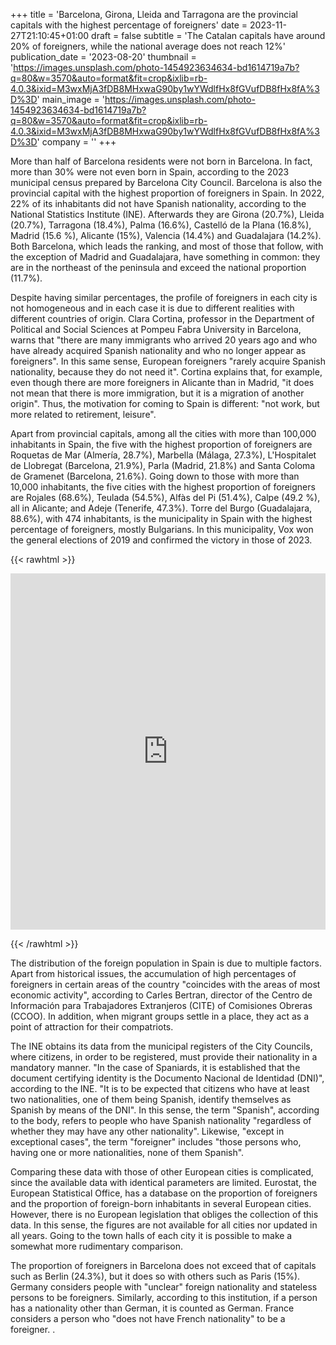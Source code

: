 +++
title = 'Barcelona, Girona, Lleida and Tarragona are the provincial capitals with the highest percentage of foreigners'
date = 2023-11-27T21:10:45+01:00
draft = false
subtitle = 'The Catalan capitals have around 20% of foreigners, while the national average does not reach 12%'
publication_date = '2023-08-20'
thumbnail = 'https://images.unsplash.com/photo-1454923634634-bd1614719a7b?q=80&w=3570&auto=format&fit=crop&ixlib=rb-4.0.3&ixid=M3wxMjA3fDB8MHxwaG90by1wYWdlfHx8fGVufDB8fHx8fA%3D%3D'
main_image = 'https://images.unsplash.com/photo-1454923634634-bd1614719a7b?q=80&w=3570&auto=format&fit=crop&ixlib=rb-4.0.3&ixid=M3wxMjA3fDB8MHxwaG90by1wYWdlfHx8fGVufDB8fHx8fA%3D%3D'
company = ''
+++

More than half of Barcelona residents were not born in Barcelona. In fact, more than 30% were not even born in Spain, according to the 2023 municipal census prepared by Barcelona City Council. Barcelona is also the provincial capital with the highest proportion of foreigners in Spain. In 2022, 22% of its inhabitants did not have Spanish nationality, according to the National Statistics Institute (INE). Afterwards they are Girona (20.7%), Lleida (20.7%), Tarragona (18.4%), Palma (16.6%), Castelló de la Plana (16.8%), Madrid (15.6 %), Alicante (15%), Valencia (14.4%) and Guadalajara (14.2%). Both Barcelona, which leads the ranking, and most of those that follow, with the exception of Madrid and Guadalajara, have something in common: they are in the northeast of the peninsula and exceed the national proportion (11.7%).

Despite having similar percentages, the profile of foreigners in each city is not homogeneous and in each case it is due to different realities with different countries of origin. Clara Cortina, professor in the Department of Political and Social Sciences at Pompeu Fabra University in Barcelona, warns that "there are many immigrants who arrived 20 years ago and who have already acquired Spanish nationality and who no longer appear as foreigners". In this same sense, European foreigners "rarely acquire Spanish nationality, because they do not need it". Cortina explains that, for example, even though there are more foreigners in Alicante than in Madrid, "it does not mean that there is more immigration, but it is a migration of another origin". Thus, the motivation for coming to Spain is different: "not work, but more related to retirement, leisure".

Apart from provincial capitals, among all the cities with more than 100,000 inhabitants in Spain, the five with the highest proportion of foreigners are Roquetas de Mar (Almería, 28.7%), Marbella (Málaga, 27.3%), L'Hospitalet de Llobregat (Barcelona, 21.9%), Parla (Madrid, 21.8%) and Santa Coloma de Gramenet (Barcelona, 21.6%). Going down to those with more than 10,000 inhabitants, the five cities with the highest proportion of foreigners are Rojales (68.6%), Teulada (54.5%), Alfàs del Pi (51.4%), Calpe (49.2 %), all in Alicante; and Adeje (Tenerife, 47.3%). Torre del Burgo (Guadalajara, 88.6%), with 474 inhabitants, is the municipality in Spain with the highest percentage of foreigners, mostly Bulgarians. In this municipality, Vox won the general elections of 2019 and confirmed the victory in those of 2023.

{{< rawhtml >}}

<iframe title="Porcentaje de extranjeros residentes en las capitales de província (2022)" aria-label="Mapa" id="datawrapper-chart-DAN5o" src="https://datawrapper.dwcdn.net/DAN5o/2/" scrolling="no" frameborder="0" style="width: 0px; border: none; min-width: 100% !important; height: 570px;" height="520" data-external="1"></iframe>

{{< /rawhtml >}}


The distribution of the foreign population in Spain is due to multiple factors. Apart from historical issues, the accumulation of high percentages of foreigners in certain areas of the country "coincides with the areas of most economic activity", according to Carles Bertran, director of the Centro de Información para Trabajadores Extranjeros (CITE) of Comisiones Obreras (CCOO). In addition, when migrant groups settle in a place, they act as a point of attraction for their compatriots.

The INE obtains its data from the municipal registers of the City Councils, where citizens, in order to be registered, must provide their nationality in a mandatory manner. "In the case of Spaniards, it is established that the document certifying identity is the Documento Nacional de Identidad (DNI)", according to the INE. "It is to be expected that citizens who have at least two nationalities, one of them being Spanish, identify themselves as Spanish by means of the DNI". In this sense, the term "Spanish", according to the body, refers to people who have Spanish nationality "regardless of whether they may have any other nationality". Likewise, "except in exceptional cases", the term "foreigner" includes "those persons who, having one or more nationalities, none of them Spanish".

Comparing these data with those of other European cities is complicated, since the available data with identical parameters are limited. Eurostat, the European Statistical Office, has a database on the proportion of foreigners and the proportion of foreign-born inhabitants in several European cities. However, there is no European legislation that obliges the collection of this data. In this sense, the figures are not available for all cities nor updated in all years. Going to the town halls of each city it is possible to make a somewhat more rudimentary comparison.

The proportion of foreigners in Barcelona does not exceed that of capitals such as Berlin (24.3%), but it does so with others such as Paris (15%). Germany considers people with "unclear" foreign nationality and stateless persons to be foreigners. Similarly, according to this institution, if a person has a nationality other than German, it is counted as German. France considers a person who "does not have French nationality" to be a foreigner. .